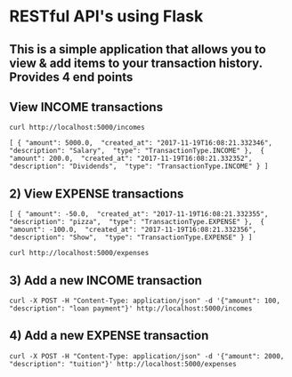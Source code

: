 # RESTful API's using Flask

## This is a simple application that allows you to view & add items to your transaction history. Provides 4 end points

## View INCOME transactions

`curl http://localhost:5000/incomes`

`[
  {
    "amount": 5000.0, 
    "created_at": "2017-11-19T16:08:21.332346", 
    "description": "Salary", 
    "type": "TransactionType.INCOME"
  }, 
  {
    "amount": 200.0, 
    "created_at": "2017-11-19T16:08:21.332352", 
    "description": "Dividends", 
    "type": "TransactionType.INCOME"
  }
]
`
## 2) View EXPENSE transactions

`[
  {
    "amount": -50.0, 
    "created_at": "2017-11-19T16:08:21.332355", 
    "description": "pizza", 
    "type": "TransactionType.EXPENSE"
  }, 
  {
    "amount": -100.0, 
    "created_at": "2017-11-19T16:08:21.332356", 
    "description": "Show", 
    "type": "TransactionType.EXPENSE"
  }
]
`

`curl http://localhost:5000/expenses`

## 3) Add a new INCOME transaction

`curl -X POST -H "Content-Type: application/json" -d '{"amount": 100, "description": "loan payment"}' http://localhost:5000/incomes
`
## 4) Add a new EXPENSE transaction

`curl -X POST -H "Content-Type: application/json" -d '{"amount": 2000, "description": "tuition"}' http://localhost:5000/expenses
`